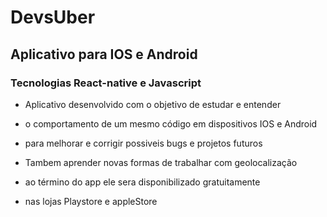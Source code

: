 # DevsUber
## Aplicativo para IOS e Android
### Tecnologias React-native e Javascript

+ Aplicativo desenvolvido com o objetivo de estudar e entender 
+ o comportamento de um mesmo código em dispositivos IOS e Android
+ para melhorar e corrigir possiveis bugs e projetos futuros

+ Tambem aprender novas formas de trabalhar com geolocalização

+ ao término do app ele sera disponibilizado gratuitamente
+ nas lojas Playstore e appleStore